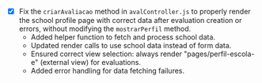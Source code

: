 - [x] Fix the `criarAvaliacao` method in `avalController.js` to properly render the school profile page with correct data after evaluation creation or errors, without modifying the `mostrarPerfil` method.
  - Added helper function to fetch and process school data.
  - Updated render calls to use school data instead of form data.
  - Ensured correct view selection: always render "pages/perfil-escola-e" (external view) for evaluations.
  - Added error handling for data fetching failures.
